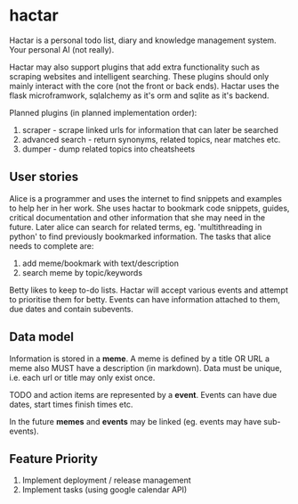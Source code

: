 hactar
======

Hactar is a personal todo list, diary and knowledge management system. Your
personal AI (not really).

Hactar may also support plugins that add extra functionality such as scraping
websites and intelligent searching. These plugins should only mainly interact
with the core (not the front or back ends). Hactar uses the flask
microframwork, sqlalchemy as it's orm and sqlite as it's backend.

Planned plugins (in planned implementation order):
 1. scraper - scrape linked urls for information that can later be searched
 2. advanced search - return synonyms, related topics, near matches etc.
 3. dumper - dump related topics into cheatsheets

User stories
------------

Alice is a programmer and uses the internet to find snippets and examples to
help her in her work. She uses hactar to bookmark code snippets, guides,
critical documentation and other information that she may need in the future.
Later alice can search for related terms, eg. 'multithreading in python' to
find previously bookmarked information.
The tasks that alice needs to complete are:
 1. add meme/bookmark with text/description
 2. search meme by topic/keywords

Betty likes to keep to-do lists. Hactar will accept various events and
attempt to prioritise them for betty. Events can have information attached to
them, due dates and contain subevents.

Data model
----------

Information is stored in a **meme**. A meme is defined by a title OR URL a meme
also MUST have a description (in markdown). Data must be unique, i.e. each url
or title may only exist once.

TODO and action items are represented by a **event**. Events can have due
dates, start times finish times etc.

In the future **memes** and **events** may be linked (eg. events may have
sub-events).

Feature Priority
----------------
 1. Implement deployment / release management
 1. Implement tasks (using google calendar API)
